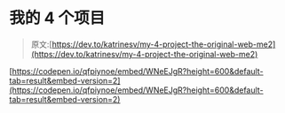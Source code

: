 # 我的 4 个项目

> 原文:[https://dev.to/katrinesv/my-4-project-the-original-web-me2](https://dev.to/katrinesv/my-4-project-the-original-web-me2)

[https://codepen.io/qfpiynoe/embed/WNeEJgR?height=600&default-tab=result&embed-version=2](https://codepen.io/qfpiynoe/embed/WNeEJgR?height=600&default-tab=result&embed-version=2)